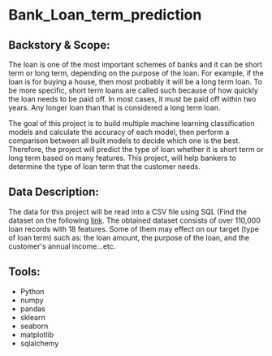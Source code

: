 # Bank_Loan_term_prediction
## Backstory & Scope:
The loan is one of the most important schemes of banks and it can be short term or long term, depending on the purpose of the loan. For example, if the loan is for buying a house, then most probably it will be a long term loan. To be more specific, short term loans are called such because of how quickly the loan needs to be paid off. In most cases, it must be paid off within two years. Any longer loan than that is considered a long term loan.


The goal of this project is to build multiple machine learning classification models and calculate the accuracy of each model, then perform a comparison between all built models to decide which one is the best. Therefore, the project will predict the type of loan whether it is short term or long term based on many features. This project, will help bankers to determine the type of loan term that the customer needs.
## Data Description:
The data for this project will be read into a CSV file  using SQL (Find the dataset on the following [link](https://www.kaggle.com/panamby/bank-loan-status-dataset/data). The obtained dataset consists of over 110,000 loan records with 18 features. Some of them may effect on our target (type of loan term) such as: the loan amount, the purpose of the loan, and the customer's annual income…etc.
## Tools:
- Python 
- numpy 
- pandas
- sklearn
- seaborn
- matplotlib
- sqlalchemy
